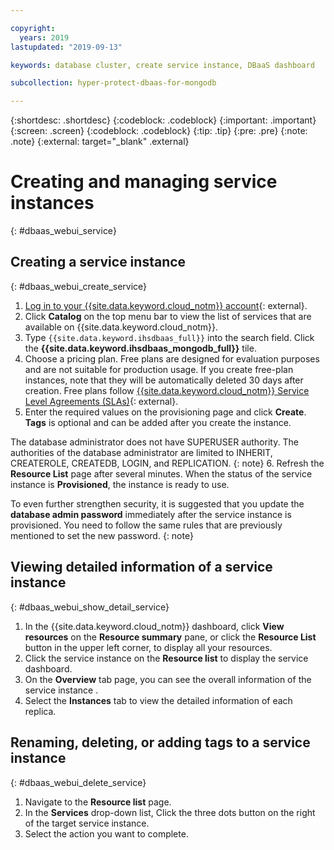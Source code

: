 ```yaml
---

copyright:
  years: 2019
lastupdated: "2019-09-13"

keywords: database cluster, create service instance, DBaaS dashboard

subcollection: hyper-protect-dbaas-for-mongodb

---
```


{:shortdesc: .shortdesc}
{:codeblock: .codeblock}
{:important: .important}
{:screen: .screen}
{:codeblock: .codeblock}
{:tip: .tip}
{:pre: .pre}
{:note: .note}
{:external: target="_blank" .external}

# Creating and managing service instances
{: #dbaas_webui_service}

## Creating a service instance
{: #dbaas_webui_create_service}

1. [Log in to your {{site.data.keyword.cloud_notm}} account](https://cloud.ibm.com/login){: external}.
2. Click **Catalog** on the top menu bar to view the list of services that are available on {{site.data.keyword.cloud_notm}}.
3. Type `{{site.data.keyword.ihsdbaas_full}}` into the search field. Click the **{{site.data.keyword.ihsdbaas_mongodb_full}}** tile.
4. Choose a pricing plan. Free plans are designed for evaluation purposes and are not suitable for production usage. If you create free-plan instances, note that they will be automatically deleted 30 days after creation. Free plans follow [{{site.data.keyword.cloud_notm}} Service Level Agreements (SLAs)](https://www-03.ibm.com/software/sla/sladb.nsf/pdf/6605-18/$file/i126-6605-18_08-2019_en_US.pdf){: external}.
5. Enter the required values on the provisioning page and click **Create**. **Tags** is optional and can be added after you create the instance.

  The database administrator does not have SUPERUSER authority. The authorities of the database administrator are limited to INHERIT, CREATEROLE, CREATEDB, LOGIN, and REPLICATION.
  {: note}
6. Refresh the **Resource List** page after several minutes. When the status of the service instance is **Provisioned**, the instance is ready to use.

  To even further strengthen security, it is suggested that you update the **database admin password** immediately after the service instance is provisioned. You need to follow the same rules that are previously mentioned to set the new password.
  {: note}

## Viewing detailed information of a service instance
{: #dbaas_webui_show_detail_service}

1. In the {{site.data.keyword.cloud_notm}} dashboard, click **View resources** on the **Resource summary** pane, or click the **Resource List** button in the upper left corner, to display all your resources.
2. Click the service instance on the **Resource list** to display the service dashboard.
3. On the **Overview** tab page, you can see the overall information of the service instance .
4. Select the **Instances** tab to view the detailed information of each replica.

## Renaming, deleting, or adding tags to a service instance
{: #dbaas_webui_delete_service}

1. Navigate to the **Resource list** page.
2. In the **Services** drop-down list, Click the three dots button on the right of the target service instance.
3. Select the action you want to complete.
